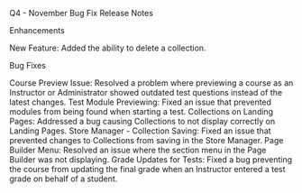 Q4 - November Bug Fix Release Notes


Enhancements

New Feature: Added the ability to delete a collection.


Bug Fixes

Course Preview Issue: Resolved a problem where previewing a course as an Instructor or Administrator showed outdated test questions instead of the latest changes.
Test Module Previewing: Fixed an issue that prevented modules from being found when starting a test.
Collections on Landing Pages: Addressed a bug causing Collections to not display correctly on Landing Pages.
Store Manager - Collection Saving: Fixed an issue that prevented changes to Collections from saving in the Store Manager.
Page Builder Menu: Resolved an issue where the section menu in the Page Builder was not displaying.
Grade Updates for Tests: Fixed a bug preventing the course from updating the final grade when an Instructor entered a test grade on behalf of a student.
